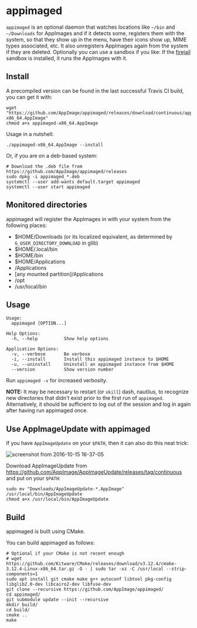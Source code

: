# appimaged

`appimaged` is an optional daemon that watches locations like `~/bin` and `~/Downloads` for AppImages and if it detects some, registers them with the system, so that they show up in the menu, have their icons show up, MIME types associated, etc. It also unregisters AppImages again from the system if they are deleted. Optionally you can use a sandbox if you like: If the [firejail](https://github.com/netblue30/firejail) sandbox is installed, it runs the AppImages with it.


## Install

A precompiled version can be found in the last successful Travis CI build, you can get it with:

```
wget "https://github.com/AppImage/appimaged/releases/download/continuous/appimaged-x86_64.AppImage"
chmod a+x appimaged-x86_64.AppImage
```

Usage in a nutshell:

```
./appimaged-x86_64.AppImage --install
```

Or, if you are on a deb-based system:

```
# Download the .deb file from https://github.com/AppImage/appimaged/releases
sudo dpkg -i appimaged_*.deb
systemctl --user add-wants default.target appimaged
systemctl --user start appimaged
```

## Monitored directories

appimaged will register the AppImages in with your system from the following places:

* $HOME/Downloads (or its localized equivalent, as determined by `G_USER_DIRECTORY_DOWNLOAD` in glib)
* $HOME/.local/bin
* $HOME/bin
* $HOME/Applications
* /Applications
* [any mounted partition]/Applications
* /opt
* /usr/local/bin

## Usage

```
Usage:
  appimaged [OPTION...] 

Help Options:
  -h, --help          Show help options

Application Options:
  -v, --verbose       Be verbose
  -i, --install       Install this appimaged instance to $HOME
  -u, --uninstall     Uninstall an appimaged instance from $HOME
  --version           Show version number
```

Run `appimaged -v` for increased verbosity.

__NOTE:__ It may be necessary to restart (or `xkill`) dash, nautilus, to recognize new directories that didn't exist prior to the first run of `appimaged`. Alternatively, it should be sufficient to log out of the session and log in again after having run appimaged once.


## Use AppImageUpdate with appimaged

If you have `AppImageUpdate` on your `$PATH`, then it can also do this neat trick:

![screenshot from 2016-10-15 16-37-05](https://cloud.githubusercontent.com/assets/2480569/19410850/0390fe9c-92f6-11e6-9882-3ca6d360a190.jpg)

Download AppImageUpdate from https://github.com/AppImage/AppImageUpdate/releases/tag/continuous and put on your `$PATH`:

```
sudo mv "Downloads/AppImageUpdate-*.AppImage" /usr/local/bin/AppImageUpdate
chmod a+x /usr/local/bin/AppImageUpdate
```


## Build

appimaged is built using CMake.

You can build appimaged as follows:

```
# Optional if your CMake is not recent enough
# wget https://github.com/Kitware/CMake/releases/download/v3.12.4/cmake-3.12.4-Linux-x86_64.tar.gz -O - | sudo tar -xz -C /usr/local --strip-components=1
sudo apt install git cmake make g++ autoconf libtool pkg-config libglib2.0-dev libcairo2-dev libfuse-dev
git clone --recursive https://github.com/AppImage/appimaged/
cd appimaged/
git submodule update --init --recursive
mkdir build/
cd build/
cmake ..
make
```
